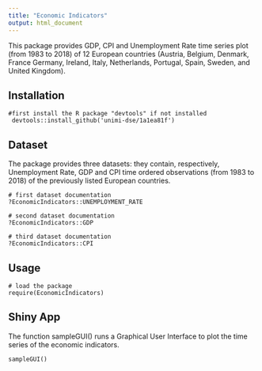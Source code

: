 ```yaml
---
title: "Economic Indicators"
output: html_document
---
```


This package provides GDP, CPI and Unemployment Rate time series plot
(from 1983 to 2018) of 12 European countries (Austria, Belgium, Denmark,
France Germany, Ireland, Italy, Netherlands, Portugal, Spain, Sweden,
and United Kingdom).

## Installation
```{r}
#first install the R package "devtools" if not installed
 devtools::install_github('unimi-dse/1a1ea81f')
```

## Dataset

The package provides three datasets: they contain, respectively, Unemployment Rate, GDP and CPI time ordered observations (from 1983 to 2018) of the previously listed European countries.

```{r}
# first dataset documentation
?EconomicIndicators::UNEMPLOYMENT_RATE

# second dataset documentation
?EconomicIndicators::GDP

# third dataset documentation
?EconomicIndicators::CPI
```

## Usage

```{r}
# load the package
require(EconomicIndicators)
```

## Shiny App

The function sampleGUI() runs a Graphical User Interface to plot the time
series of the economic indicators.
```{r}
sampleGUI()
```

